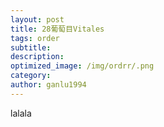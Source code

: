 ```yaml
---
layout: post
title: 28葡萄目Vitales
tags: order    
subtitle: 
description: 
optimized_image: /img/ordrr/.png
category: 
author: ganlu1994  
---
```



lalala